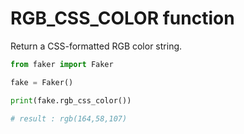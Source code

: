 # **RGB_CSS_COLOR** function

Return a CSS-formatted RGB color string.

```py
from faker import Faker

fake = Faker()

print(fake.rgb_css_color())

# result : rgb(164,58,107)
```
